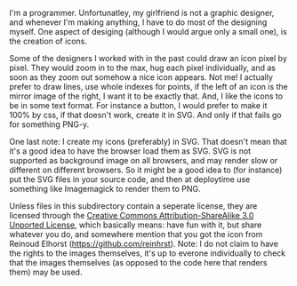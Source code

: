 I'm a programmer. Unfortunatley, my girlfriend is not a graphic designer, and whenever I'm making anything, I have to do most of the designing myself. One aspect of desiging (although I would argue only a small one), is the creation of icons.

Some of the designers I worked with in the past could draw an icon pixel by pixel. They would zoom in to the max, hug each pixel individually, and as soon as they zoom out somehow a nice icon appears. Not me! I actually prefer to draw lines, use whole indexes for points, if the left of an icon is the mirror image of the right, I want it to be exactly that. And, I like the icons to be in some text format. For instance a button, I would prefer to make it 100% by css, if that doesn't work, create it in SVG. And only if that fails go for something PNG-y.

One last note: I create my icons (preferably) in SVG. That doesn't mean that it's a good idea to have the browser load them as SVG. SVG is not supported as background image on all browsers, and may render slow or different on different browsers. So it might be a good idea to (for instance) put the SVG files in your source code, and then at deploytime use something like Imagemagick to render them to PNG.

Unless files in this subdirectory contain a seperate license, they are licensed through the [Creative Commons Attribution-ShareAlike 3.0 Unported License][1], which basically means: have fun with it, but share whatever you do, and somewhere mention that you got the icon from Reinoud Elhorst (https://github.com/reinhrst). Note: I do not claim to have the rights to the images themselves, it's up to everone individually to check that the images themselves (as opposed to the code here that renders them) may be used.



[1]: http://creativecommons.org/licenses/by-sa/3.0/deed.en_US

